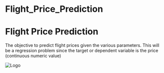 # Flight_Price_Prediction
# Flight Price Prediction

The objective to predict flight prices given the various parameters. This will be a regression problem since the target or dependent variable is the price (continuous numeric value)


![Logo](https://images.unsplash.com/photo-1559023234-1e773470544f?ixid=MnwxMjA3fDB8MHxzZWFyY2h8MXx8cGxhbmUlMjB0YWtlb2ZmfGVufDB8fDB8fA%3D%3D&ixlib=rb-1.2.1&w=1000&q=80)

